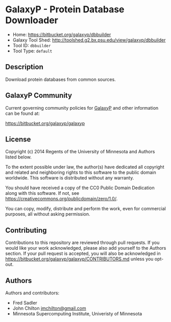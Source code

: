 GalaxyP - Protein Database Downloader
=====================================

* Home: <https://bitbucket.org/galaxyp/dbbuilder>
* Galaxy Tool Shed: <http://toolshed.g2.bx.psu.edu/view/galaxyp/dbbuilder>
* Tool ID: `dbbuilder`
* Tool Type: `default`


Description
-----------

Download protein databases from common sources.


GalaxyP Community
-----------------

Current governing community policies for [GalaxyP](https://bitbucket.org/galaxyp/) and other information can be found at:

<https://bitbucket.org/galaxyp/galaxyp>


License
-------

Copyright (c) 2014 Regents of the University of Minnesota and Authors listed below.

To the extent possible under law, the author(s) have dedicated all copyright and related and neighboring rights to this software to the public domain worldwide. This software is distributed without any warranty.

You should have received a copy of the CC0 Public Domain Dedication along with this software. If not, see <https://creativecommons.org/publicdomain/zero/1.0/>.

You can copy, modify, distribute and perform the work, even for commercial purposes, all without asking permission.


Contributing
------------

Contributions to this repository are reviewed through pull requests. If you would like your work acknowledged, please also add yourself to the Authors section. If your pull request is accepted, you will also be acknowledged in <https://bitbucket.org/galaxyp/galaxyp/CONTRIBUTORS.md> unless you opt-out.


Authors
-------

Authors and contributors:

* Fred Sadler
* John Chilton <jmchilton@gmail.com>
* Minnesota Supercomputing Institute, Univeristy of Minnesota
